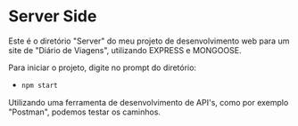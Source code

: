 # Server Side

Este é o diretório "Server" do meu projeto de desenvolvimento web para um site de "Diário de Viagens", utilizando EXPRESS e MONGOOSE.

Para iniciar o projeto, digite no prompt do diretório:
* ```bash
  npm start

Utilizando uma ferramenta de desenvolvimento de API's, como por exemplo "Postman", podemos testar os caminhos.

